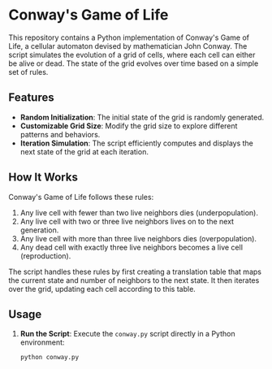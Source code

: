 # Conway's Game of Life

This repository contains a Python implementation of Conway's Game of Life, a cellular automaton devised by mathematician John Conway. The script simulates the evolution of a grid of cells, where each cell can either be alive or dead. The state of the grid evolves over time based on a simple set of rules.

## Features

- **Random Initialization**: The initial state of the grid is randomly generated.
- **Customizable Grid Size**: Modify the grid size to explore different patterns and behaviors.
- **Iteration Simulation**: The script efficiently computes and displays the next state of the grid at each iteration.

## How It Works

Conway's Game of Life follows these rules:
1. Any live cell with fewer than two live neighbors dies (underpopulation).
2. Any live cell with two or three live neighbors lives on to the next generation.
3. Any live cell with more than three live neighbors dies (overpopulation).
4. Any dead cell with exactly three live neighbors becomes a live cell (reproduction).

The script handles these rules by first creating a translation table that maps the current state and number of neighbors to the next state. It then iterates over the grid, updating each cell according to this table.

## Usage

1. **Run the Script**: Execute the `conway.py` script directly in a Python environment:
   ```bash
   python conway.py
